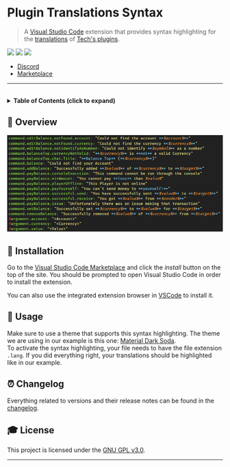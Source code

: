 # **Plugin Translations Syntax**

> A [Visual Studio Code] extension that provides syntax highlighting for the [translations] of [Tech's plugins][plugins].

[![](https://vsmarketplacebadge.apphb.com/version-short/RLNT.plugin-translations-syntax.svg)](https://marketplace.visualstudio.com/items?itemName=RLNT.plugin-translations-syntax)
[![](https://vsmarketplacebadge.apphb.com/installs-short/RLNT.plugin-translations-syntax.svg)](https://marketplace.visualstudio.com/items?itemName=RLNT.plugin-translations-syntax)
[![](https://vsmarketplacebadge.apphb.com/rating/RLNT.plugin-translations-syntax.svg)](https://marketplace.visualstudio.com/items?itemName=RLNT.plugin-translations-syntax)

- [Discord]
- [Marketplace]

---

<br>
<!-- Table of Contents -->
<details>
    <summary>
        <strong>Table of Contents (click to expand)</strong>
    </summary>

- [**Plugin Translations Syntax**](#plugin-translations-syntax)
  - [**📑 Overview**](#-overview)
  - [**🔧 Installation**](#-installation)
  - [**🔨 Usage**](#-usage)
  - [**⏰ Changelog**](#-changelog)
  - [**🎓 License**](#-license)
</details>


## **📑 Overview**
![example]


## **🔧 Installation**

Go to the [Visual Studio Code Marketplace][Marketplace] and click the *install* button on the top of the site. You should be prompted to open Visual Studio Code in order to install the extension.<br>

You can also use the integrated extension browser in [VSCode][Visual Studio Code] to install it.


## **🔨 Usage**

Make sure to use a theme that supports this syntax highlighting. The theme we are using in our example is this one: [Material Dark Soda].<br>
To activate the syntax highlighting, your file needs to have the file extension `.lang`. If you did everything right, your translations should be highlighted like in our example.


## **⏰ Changelog**
Everything related to versions and their release notes can be found in the [changelog].


## **🎓 License**
This project is licensed under the [GNU GPL v3.0][license].

---

<!-- Links -->
[Visual Studio Code]: https://code.visualstudio.com/
[translations]: https://github.com/TechsCode-Team/PluginTranslations
[plugins]: https://www.spigotmc.org/resources/authors/techscode.29620/
[Marketplace]: https://marketplace.visualstudio.com/items?itemName=RLNT.plugin-translations-syntax
[Material Dark Soda]: https://marketplace.visualstudio.com/items?itemName=jbw91.theme-material-dark-soda
[Discord]: https://discordapp.com/invite/Q3qxws6
[license]: LICENSE
[Changelog]: CHANGELOG.md

<!-- Images -->
[example]: https://raw.githubusercontent.com/RLNT/vscode-plugin-translations-syntax/main/images/example.png

